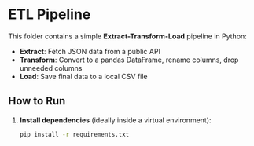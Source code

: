 # ETL Pipeline

This folder contains a simple **Extract-Transform-Load** pipeline in Python:

- **Extract**: Fetch JSON data from a public API
- **Transform**: Convert to a pandas DataFrame, rename columns, drop unneeded columns
- **Load**: Save final data to a local CSV file

## How to Run

1. **Install dependencies** (ideally inside a virtual environment):
   ```bash
   pip install -r requirements.txt

